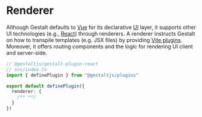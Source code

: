 # Renderer

Although Gestalt defaults to [Vue](https://vuejs.org/) for its declarative [UI](https://en.wikipedia.org/wiki/User_interface) layer,
it supports other UI technologies (e.g., [React](https://reactjs.org/)) through renderers.
A renderer instructs Gestalt on how to transpile templates (e.g. JSX files) by providing [Vite plugins](https://vitejs.dev/plugins/).
Moreover, it offers routing components and the logic for rendering UI client and server-side.


```ts
// @gestaltjs/gestalt-plugin-react
// src/index.ts
import { definePlugin } from "@gestaltjs/plugins"

export default definePlugin({
  renderer: {
    /** **/
  }
})
```
